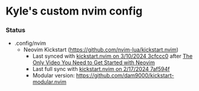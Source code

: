 # Kyle's custom nvim config


### Status

- .config/nvim
    - Neovim Kickstart (https://github.com/nvim-lua/kickstart.nvim)
        - Last synced with [kickstart.nvim on 3/10/2024 3cfccc0](https://github.com/nvim-lua/kickstart.nvim/compare/3cfccc01be47259613e39196e6a6901ceecc3a0f...master)
        after [The Only Video You Need to Get Started with Neovim](https://youtu.be/m8C0Cq9Uv9o?si=pjgWvhwdz-fF87ce)
        - Last full sync with [kickstart.nvim on 2/17/2024 7af594f](https://github.com/nvim-lua/kickstart.nvim/compare/7af594fd319fbae6b2aaa06337f3df8acbbb7f18...master)
        - Modular version: https://github.com/dam9000/kickstart-modular.nvim
